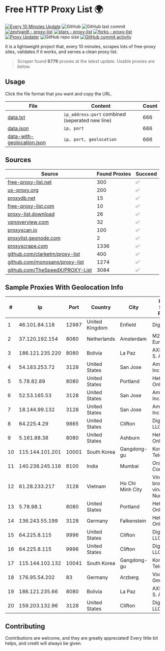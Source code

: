 
# Free HTTP Proxy List 🌍

[![Every 10 Minutes Update](https://github.com/mertguvencli/http-proxy-list/actions/workflows/main.yml/badge.svg?branch=main)](https://github.com/mertguvencli/http-proxy-list/actions/workflows/main.yml)
![GitHub](https://img.shields.io/github/license/mertguvencli/http-proxy-list)
![GitHub last commit](https://img.shields.io/github/last-commit/mertguvencli/http-proxy-list)
[![zevtyardt - proxy-list](https://img.shields.io/static/v1?label=zevtyardt&message=proxy-list&color=blue&logo=github)](https://github.com/zevtyardt/proxy-list "Go to GitHub repo")
[![stars - proxy-list](https://img.shields.io/github/stars/zevtyardt/proxy-list?style=social)](https://github.com/zevtyardt/proxy-list)
[![forks - proxy-list](https://img.shields.io/github/forks/zevtyardt/proxy-list?style=social)](https://github.com/zevtyardt/proxy-list)
[![Proxy Updater](https://github.com/zevtyardt/proxy-list/workflows/Proxy%20Updater/badge.svg)](https://github.com/zevtyardt/proxy-list/actions?query=workflow:"Proxy+Updater")
![GitHub repo size](https://img.shields.io/github/repo-size/zevtyardt/proxy-list)
[![GitHub commit activity](https://img.shields.io/github/commit-activity/m/zevtyardt/proxy-list?logo=commits)](https://github.com/zevtyardt/proxy-list/commits/main)

It is a lightweight project that, every 10 minutes, scrapes lots of free-proxy sites, validates if it works, and serves a clean proxy list.

> Scraper found **6779** proxies at the latest update. Usable proxies are below.

## Usage

Click the file format that you want and copy the URL.

|File|Content|Count|
|----|-------|-----|
|[data.txt](https://raw.githubusercontent.com/mertguvencli/http-proxy-list/main/proxy-list/data.txt)|`ip_address:port` combined (seperated new line)|666|
|[data.json](https://raw.githubusercontent.com/mertguvencli/http-proxy-list/main/proxy-list/data.json)|`ip, port`|666|
|[data-with-geolocation.json](https://raw.githubusercontent.com/mertguvencli/http-proxy-list/main/proxy-list/data-with-geolocation.json)|`ip, port, geolocation`|666|

## Sources

|Source|Found Proxies|Succeed|
|------|-------------|-------|
|[free-proxy-list.net](https://free-proxy-list.net)|300|✅|
|[us-proxy.org](https://www.us-proxy.org)|200|✅|
|[proxydb.net](http://proxydb.net)|15|✅|
|[free-proxy-list.com](https://free-proxy-list.com/?page=&port=&type%5B%5D=http&type%5B%5D=https&up_time=0&search=Search)|10|✅|
|[proxy-list.download](https://www.proxy-list.download/HTTP)|26|✅|
|[vpnoverview.com](https://vpnoverview.com/privacy/anonymous-browsing/free-proxy-servers)|32|✅|
|[proxyscan.io](https://www.proxyscan.io)|100|✅|
|[proxylist.geonode.com](https://proxylist.geonode.com/api/proxy-list?limit=300&page=1&sort_by=lastChecked&sort_type=desc&protocols=http,https)|2|✅|
|[proxyscrape.com](https://api.proxyscrape.com/v2/?request=displayproxies&protocol=http&timeout=10000&country=all&ssl=all&anonymity=all)|1336|✅|
|[github.com/clarketm/proxy-list](https://raw.githubusercontent.com/clarketm/proxy-list/master/proxy-list-raw.txt)|400|✅|
|[github.com/monosans/proxy-list](https://raw.githubusercontent.com/monosans/proxy-list/main/proxies/http.txt)|1274|✅|
|[github.com/TheSpeedX/PROXY-List](https://raw.githubusercontent.com/TheSpeedX/PROXY-List/master/http.txt)|3084|✅|


## Sample Proxies With Geolocation Info

|#|Ip|Port|Country|City|Internet Service Provider|
|-|--|----|-------|----|-------------------------|
|1|46.101.84.118|12987|United Kingdom|Enfield|DigitalOcean|
|2|37.120.192.154|8080|Netherlands|Amsterdam|M247 Europe SRL|
|3|186.121.235.220|8080|Bolivia|La Paz|AXS Bolivia S. A.|
|4|54.183.253.72|3128|United States|San Jose|Amazon.com, Inc.|
|5|5.78.82.89|8080|United States|Portland|Hetzner Online GmbH|
|6|52.53.165.53|3128|United States|San Jose|Amazon.com, Inc.|
|7|18.144.99.132|3128|United States|San Jose|Amazon.com, Inc.|
|8|64.225.4.29|9865|United States|Clifton|DigitalOcean, LLC|
|9|5.161.88.38|8080|United States|Ashburn|Hetzner Online GmbH|
|10|115.144.101.201|10001|South Korea|Gangdong-gu|Korea Telecom|
|11|140.238.245.116|8100|India|Mumbai|Oracle Corporation|
|12|61.28.233.217|3128|Vietnam|Ho Chi Minh City|Vinadata broadcast via vinagame AS Number|
|13|5.78.98.1|8080|United States|Portland|Hetzner Online GmbH|
|14|136.243.55.199|3128|Germany|Falkenstein|Hetzner Online GmbH|
|15|64.225.8.115|9996|United States|Clifton|DigitalOcean, LLC|
|16|64.225.8.115|9996|United States|Clifton|DigitalOcean, LLC|
|17|115.144.102.132|10041|South Korea|Gangdong-gu|Korea Telecom|
|18|176.95.54.202|83|Germany|Arzberg|Vodafone GmbH|
|19|186.121.235.66|8080|Bolivia|La Paz|AXS Bolivia S. A.|
|20|159.203.132.96|3128|United States|Clifton|DigitalOcean, LLC|



## Contributing

Contributions are welcome, and they are greatly appreciated! Every
little bit helps, and credit will always be given.

